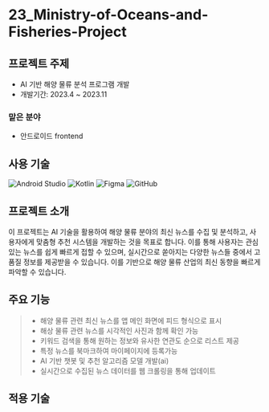 # 23_Ministry-of-Oceans-and-Fisheries-Project

## 프로젝트 주제
- AI 기반 해양 물류 분석 프로그램 개발
- 개발기간: 2023.4 ~ 2023.11
  
### 맡은 분야
- 안드로이드 frontend

## 사용 기술

![Android Studio](https://img.shields.io/badge/Android_Studio-3DDC84?style=for-the-badge&logo=androidstudio&logoColor=white) ![Kotlin](https://img.shields.io/badge/Kotlin-7F52FF?style=for-the-badge&logo=kotlin&logoColor=white) ![Figma](https://img.shields.io/badge/Figma-F24E1E?style=for-the-badge&logo=figma&logoColor=white) ![GitHub](https://img.shields.io/badge/GitHub-181717?style=for-the-badge&logo=github&logoColor=white)

  

## 프로젝트 소개
이 프로젝트는 AI 기술을 활용하여 해양 물류 분야의 최신 뉴스를 수집 및 분석하고, 사용자에게 맞춤형 추천 시스템을 개발하는 것을 목표로 합니다. 이를 통해 사용자는 관심 있는 뉴스를 쉽게 빠르게 접할 수 있으며, 실시간으로 쏟아지는 다양한 뉴스들 중에서 고품질 정보를 제공받을 수 있습니다. 이를 기반으로 해양 물류 산업의 최신 동향을 빠르게 파악할 수 있습니다.

## 주요 기능
>- 해양 물류 관련 최신 뉴스를 앱 메인 화면에 피드 형식으로 표시
>- 해상 물류 관련 뉴스를 시각적인 사진과 함께 확인 가능 
>- 키워드 검색을 통해 원하는 정보와 유사한 연관도 순으로 리스트 제공
>- 특정 뉴스를 북마크하여 마이페이지에 등록가능
>- AI 기반 챗봇 및 추천 알고리즘 모델 개발(ai)
>- 실시간으로 수집된 뉴스 데이터를 웹 크롤링을 통해 업데이트 



## 적용 기술

